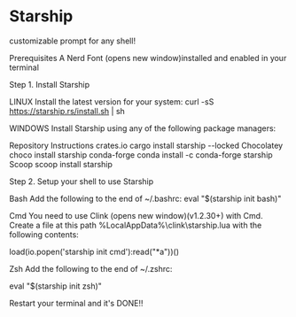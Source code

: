 # Starship
customizable prompt for any shell!

Prerequisites
A Nerd Font (opens new window)installed and enabled in your terminal 


Step 1. Install Starship

LINUX
Install the latest version for your system:
curl -sS https://starship.rs/install.sh | sh


WINDOWS
Install Starship using any of the following package managers:

Repository	Instructions
crates.io	cargo install starship --locked
Chocolatey	choco install starship
conda-forge	conda install -c conda-forge starship
Scoop		scoop install starship

Step 2. Setup your shell to use Starship

Bash
Add the following to the end of ~/.bashrc:
eval "$(starship init bash)"

Cmd
You need to use Clink (opens new window)(v1.2.30+) with Cmd. Create a file at this path %LocalAppData%\clink\starship.lua with the following contents:

load(io.popen('starship init cmd'):read("*a"))()

Zsh
Add the following to the end of ~/.zshrc:

eval "$(starship init zsh)"

Restart your terminal and it's DONE!!

